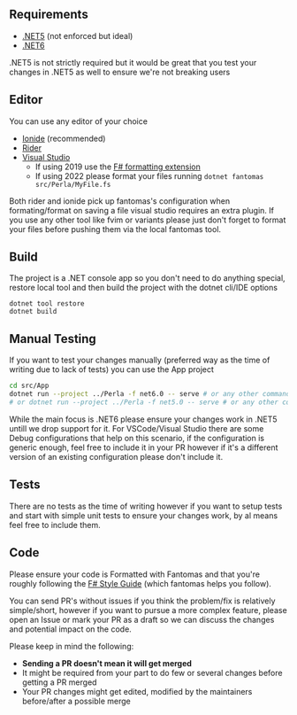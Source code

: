 ## Requirements

- [.NET5](https://dotnet.microsoft.com/download/dotnet/5.0) (not enforced but ideal)
- [.NET6](https://dotnet.microsoft.com/download/dotnet/6.0)

.NET5 is not strictly required but it would be great that you test your changes in .NET5 as well to ensure we're not breaking users

## Editor
You can use any editor of your choice

- [Ionide](https://marketplace.visualstudio.com/items?itemName=Ionide.Ionide-fsharp) (recommended)
- [Rider](https://www.jetbrains.com/rider/)
- [Visual Studio](https://visualstudio.microsoft.com/vs/community/)
  - If using 2019 use the [F# formatting extension](https://marketplace.visualstudio.com/items?itemName=asti.fantomas-vs)
  - If using 2022 please format your files running `dotnet fantomas src/Perla/MyFile.fs`

Both rider and ionide pick up fantomas's configuration when formating/format on saving a file visual studio requires an extra plugin. If you use any other tool like fvim or variants please just don't forget to format your files before pushing them via the local fantomas tool.


## Build
The project is a .NET console app so you don't need to do anything special, restore local tool and then build the project with the dotnet cli/IDE options
```
dotnet tool restore
dotnet build
```

## Manual Testing
If you want to test your changes manually (preferred way as the time of writing due to lack of tests) you can use the App project

```sh
cd src/App
dotnet run --project ../Perla -f net6.0 -- serve # or any other command 
# or dotnet run --project ../Perla -f net5.0 -- serve # or any other command 
```
While the main focus is .NET6 please ensure your changes work in .NET5 untill we drop support for it.
For VSCode/Visual Studio there are some Debug configurations that help on this scenario, if the configuration is generic enough, feel free to include it in your PR however if it's a different version of an existing configuration please don't include it.


## Tests
There are no tests as the time of writing however if you want to setup tests and start with simple unit tests to ensure your changes work, by al means feel free to include them.

## Code
Please ensure your code is Formatted with Fantomas and that you're roughly following the [F# Style Guide](https://docs.microsoft.com/en-us/dotnet/fsharp/style-guide/) (which fantomas helps you follow).

You can send PR's without issues if you think the problem/fix is relatively simple/short, however if you want to pursue a more complex feature, please open an Issue or mark your PR as a draft so we can discuss the changes and potential impact on the code.

Please keep in mind the following:

- **Sending a PR doesn't mean it will get merged**
- It might be required from your part to do few or several changes before getting a PR merged
- Your PR changes might get edited, modified by the maintainers before/after a possible merge


